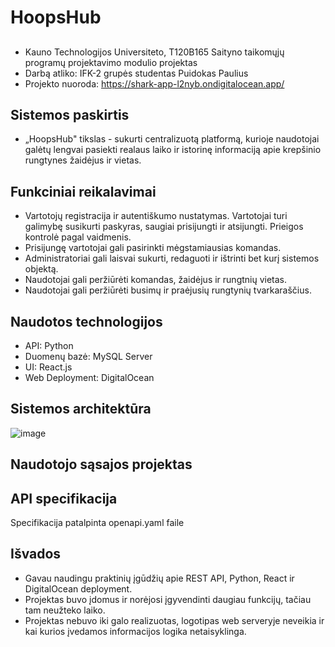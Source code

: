 # HoopsHub
##
- Kauno Technologijos Universiteto, T120B165 Saityno taikomųjų programų projektavimo modulio projektas
- Darbą atliko: IFK-2 grupės studentas Puidokas Paulius
- Projekto nuoroda: https://shark-app-l2nyb.ondigitalocean.app/
## Sistemos paskirtis
- „HoopsHub" tikslas - sukurti centralizuotą platformą, kurioje naudotojai galėtų lengvai pasiekti realaus laiko ir istorinę informaciją apie krepšinio rungtynes žaidėjus ir vietas.
## Funkciniai reikalavimai
- Vartotojų registracija ir autentiškumo nustatymas. Vartotojai turi galimybę susikurti paskyras, saugiai prisijungti ir atsijungti. Prieigos kontrolė pagal vaidmenis.
- Prisijungę vartotojai gali pasirinkti mėgstamiausias komandas.
- Administratoriai gali laisvai sukurti, redaguoti ir ištrinti bet kurį sistemos objektą.
- Naudotojai gali peržiūrėti komandas, žaidėjus ir rungtnių vietas.
- Naudotojai gali peržiūrėti busimų ir praėjusių rungtynių tvarkaraščius.
## Naudotos technologijos
- API: Python
- Duomenų bazė: MySQL Server
- UI: React.js
- Web Deployment: DigitalOcean
## Sistemos architektūra
![image](https://github.com/Paulenas11/HoopsHub/tree/main/assets/image.png)
## Naudotojo sąsajos projektas

## API specifikacija
Specifikacija patalpinta openapi.yaml faile
## Išvados
- Gavau naudingu praktinių įgūdžių apie REST API, Python, React ir DigitalOcean deployment.
- Projektas buvo įdomus ir norėjosi įgyvendinti daugiau funkcijų, tačiau tam neužteko laiko.
- Projektas nebuvo iki galo realizuotas, logotipas web serveryje neveikia ir kai kurios įvedamos informacijos logika netaisyklinga.

